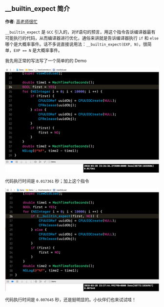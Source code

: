## __builtin_expect 简介

**作者**: [高老师很忙](https://weibo.com/517082456)

`__builtin_expect` 是 `GCC` 引入的，对if语句的预言，用这个指令告诉编译器最有可能执行的代码，从而编译器进行优化，通俗来讲就是告诉编译器执行 `if` 和 `else` 哪个是大概率事件。话不多说直接说用法：`__builtin_expect(EXP, N)`，很简单，`EXP == N` 是大概率事件。

我先用正常的写法写了一个简单的的 Demo

![](./1.png)

代码执行时间是 `0.017361` 秒；加上这个指令

![](./2.png)

代码执行时间是 `0.007645` 秒，还是挺明显的。小伙伴们也来试试哇！

